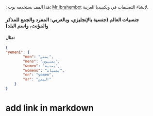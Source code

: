 ; هذا المف يستخدمه بوت: [Mr.Ibrahembot](https://ar.wikipedia.org/wiki/%D9%85%D8%B3%D8%AA%D8%AE%D8%AF%D9%85:Mr.Ibrahembot) لإنشاء التصنيفات في ويكيبيديا العربية.
### جنسيات العالم (جنسية بالإنجليزي، وبالعربي: المفرد والجمع للمذكر والمؤنث، واسم البلد)

#### مثال:

```` json
{
"yemeni": {
        "men": "يمني",
        "mens": "يمنيون",
        "women": "يمنية",
        "womens": "يمنيات",
        "en": "yemen",
        "ar": "اليمن"
    }
}
````
# add link in markdown
